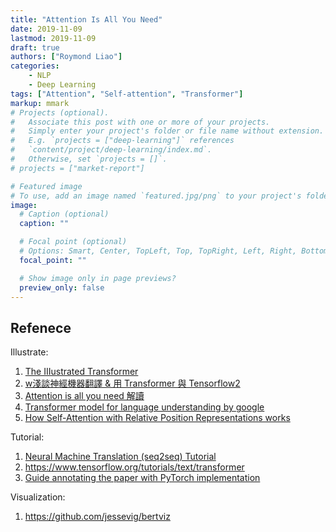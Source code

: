 ```yaml
---
title: "Attention Is All You Need"
date: 2019-11-09
lastmod: 2019-11-09
draft: true
authors: ["Roymond Liao"]
categories:
    - NLP
    - Deep Learning
tags: ["Attention", "Self-attention", "Transformer"]
markup: mmark
# Projects (optional).
#   Associate this post with one or more of your projects.
#   Simply enter your project's folder or file name without extension.
#   E.g. `projects = ["deep-learning"]` references 
#   `content/project/deep-learning/index.md`.
#   Otherwise, set `projects = []`.
# projects = ["market-report"]

# Featured image
# To use, add an image named `featured.jpg/png` to your project's folder. 
image:
  # Caption (optional)
  caption: ""

  # Focal point (optional)
  # Options: Smart, Center, TopLeft, Top, TopRight, Left, Right, BottomLeft, Bottom, BottomRight
  focal_point: ""

  # Show image only in page previews?
  preview_only: false
---
```


## Refenece

Illustrate:

1. [The IIIustrated Transformer](https://jalammar.github.io/illustrated-transformer/)
2. [w淺談神經機器翻譯 & 用 Transformer 與 Tensorflow2](https://leemeng.tw/neural-machine-translation-with-transformer-and-tensorflow2.html#top)
3. [Attention is all you need 解讀](https://zhuanlan.zhihu.com/p/34781297)
4. [Transformer model for language understanding by google](https://www.tensorflow.org/tutorials/text/transformer)
5. [How Self-Attention with Relative Position Representations works](https://medium.com/@_init_/how-self-attention-with-relative-position-representations-works-28173b8c245a)

Tutorial:

1. [Neural Machine Translation (seq2seq) Tutorial](https://github.com/tensorflow/nmt#background-on-the-attention-mechanism)
2. https://www.tensorflow.org/tutorials/text/transformer
3. [Guide annotating the paper with PyTorch implementation](http://nlp.seas.harvard.edu/2018/04/03/attention.html)

Visualization:

1. https://github.com/jessevig/bertviz

